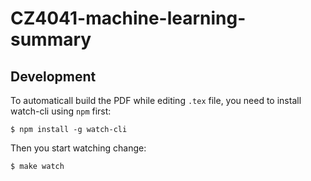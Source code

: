 # CZ4041-machine-learning-summary


## Development

To automaticall build the PDF while editing `.tex` file, you need to install watch-cli using `npm` first:

```Shell
$ npm install -g watch-cli
```

Then you start watching change:

```Shell
$ make watch
```